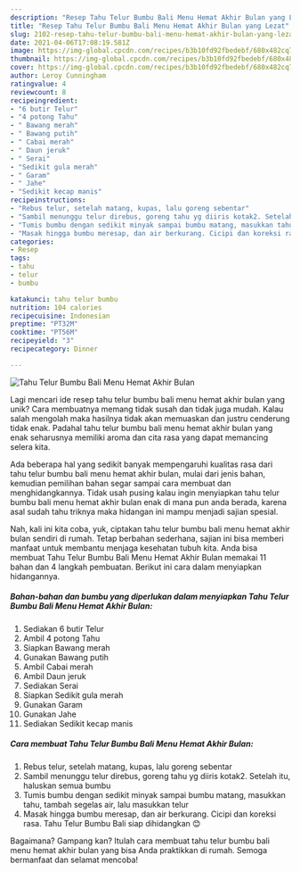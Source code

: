 ```yaml
---
description: "Resep Tahu Telur Bumbu Bali Menu Hemat Akhir Bulan yang Lezat"
title: "Resep Tahu Telur Bumbu Bali Menu Hemat Akhir Bulan yang Lezat"
slug: 2102-resep-tahu-telur-bumbu-bali-menu-hemat-akhir-bulan-yang-lezat
date: 2021-04-06T17:08:19.581Z
image: https://img-global.cpcdn.com/recipes/b3b10fd92fbedebf/680x482cq70/tahu-telur-bumbu-bali-menu-hemat-akhir-bulan-foto-resep-utama.jpg
thumbnail: https://img-global.cpcdn.com/recipes/b3b10fd92fbedebf/680x482cq70/tahu-telur-bumbu-bali-menu-hemat-akhir-bulan-foto-resep-utama.jpg
cover: https://img-global.cpcdn.com/recipes/b3b10fd92fbedebf/680x482cq70/tahu-telur-bumbu-bali-menu-hemat-akhir-bulan-foto-resep-utama.jpg
author: Leroy Cunningham
ratingvalue: 4
reviewcount: 8
recipeingredient:
- "6 butir Telur"
- "4 potong Tahu"
- " Bawang merah"
- " Bawang putih"
- " Cabai merah"
- " Daun jeruk"
- " Serai"
- "Sedikit gula merah"
- " Garam"
- " Jahe"
- "Sedikit kecap manis"
recipeinstructions:
- "Rebus telur, setelah matang, kupas, lalu goreng sebentar"
- "Sambil menunggu telur direbus, goreng tahu yg diiris kotak2. Setelah itu, haluskan semua bumbu"
- "Tumis bumbu dengan sedikit minyak sampai bumbu matang, masukkan tahu, tambah segelas air, lalu masukkan telur"
- "Masak hingga bumbu meresap, dan air berkurang. Cicipi dan koreksi rasa. Tahu Telur Bumbu Bali siap dihidangkan 😊"
categories:
- Resep
tags:
- tahu
- telur
- bumbu

katakunci: tahu telur bumbu 
nutrition: 104 calories
recipecuisine: Indonesian
preptime: "PT32M"
cooktime: "PT56M"
recipeyield: "3"
recipecategory: Dinner

---
```



![Tahu Telur Bumbu Bali Menu Hemat Akhir Bulan](https://img-global.cpcdn.com/recipes/b3b10fd92fbedebf/680x482cq70/tahu-telur-bumbu-bali-menu-hemat-akhir-bulan-foto-resep-utama.jpg)

Lagi mencari ide resep tahu telur bumbu bali menu hemat akhir bulan yang unik? Cara membuatnya memang tidak susah dan tidak juga mudah. Kalau salah mengolah maka hasilnya tidak akan memuaskan dan justru cenderung tidak enak. Padahal tahu telur bumbu bali menu hemat akhir bulan yang enak seharusnya memiliki aroma dan cita rasa yang dapat memancing selera kita.



Ada beberapa hal yang sedikit banyak mempengaruhi kualitas rasa dari tahu telur bumbu bali menu hemat akhir bulan, mulai dari jenis bahan, kemudian pemilihan bahan segar sampai cara membuat dan menghidangkannya. Tidak usah pusing kalau ingin menyiapkan tahu telur bumbu bali menu hemat akhir bulan enak di mana pun anda berada, karena asal sudah tahu triknya maka hidangan ini mampu menjadi sajian spesial.


Nah, kali ini kita coba, yuk, ciptakan tahu telur bumbu bali menu hemat akhir bulan sendiri di rumah. Tetap berbahan sederhana, sajian ini bisa memberi manfaat untuk membantu menjaga kesehatan tubuh kita. Anda bisa membuat Tahu Telur Bumbu Bali Menu Hemat Akhir Bulan memakai 11 bahan dan 4 langkah pembuatan. Berikut ini cara dalam menyiapkan hidangannya.

<!--inarticleads1-->

##### Bahan-bahan dan bumbu yang diperlukan dalam menyiapkan Tahu Telur Bumbu Bali Menu Hemat Akhir Bulan:

1. Sediakan 6 butir Telur
1. Ambil 4 potong Tahu
1. Siapkan  Bawang merah
1. Gunakan  Bawang putih
1. Ambil  Cabai merah
1. Ambil  Daun jeruk
1. Sediakan  Serai
1. Siapkan Sedikit gula merah
1. Gunakan  Garam
1. Gunakan  Jahe
1. Sediakan Sedikit kecap manis




<!--inarticleads2-->

##### Cara membuat Tahu Telur Bumbu Bali Menu Hemat Akhir Bulan:

1. Rebus telur, setelah matang, kupas, lalu goreng sebentar
1. Sambil menunggu telur direbus, goreng tahu yg diiris kotak2. Setelah itu, haluskan semua bumbu
1. Tumis bumbu dengan sedikit minyak sampai bumbu matang, masukkan tahu, tambah segelas air, lalu masukkan telur
1. Masak hingga bumbu meresap, dan air berkurang. Cicipi dan koreksi rasa. Tahu Telur Bumbu Bali siap dihidangkan 😊




Bagaimana? Gampang kan? Itulah cara membuat tahu telur bumbu bali menu hemat akhir bulan yang bisa Anda praktikkan di rumah. Semoga bermanfaat dan selamat mencoba!
